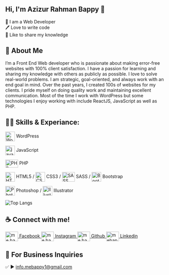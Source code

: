 ## Hi, I'm Azizur Rahman Bappy 👋

<p>
👑 I am a Web Developer <br> 
🖊️ Love to write code <br> 
🎤 Like to share my knowledge </p>


## 🚀 About Me
I’m a Front End Web developer who is passionate about making error-free websites with 100% client satisfaction. I have a passion for learning and sharing my knowledge with others as publicly as possible. I love to solve real-world problems. I am strategic, goal-oriented, and always work with an end goal in mind. Over the past years, I created 100s of websites for my clients. I pride myself on doing quality work and maintaining excellent communication. Most of the time I work with WordPress but some technologies I enjoy working with include ReactJS, JavaScript as well as PHP. 

## 👨‍💻 Skills & Experiance: 

<img align="center" src="https://upload.wikimedia.org/wikipedia/commons/thumb/9/98/WordPress_blue_logo.svg/1024px-WordPress_blue_logo.svg.png" alt="Wordpress" height="30" width="30" /> WordPress

<img align="center" src="https://static-00.iconduck.com/assets.00/javascript-js-icon-2048x2048-nyxvtvk0.png" alt="javascript" height="30" width="30" /> JavaScript

<img align="center" src="https://upload.wikimedia.org/wikipedia/commons/thumb/2/27/PHP-logo.svg/2560px-PHP-logo.svg.png" alt="PHP" height="25" width="40" /> PHP

<img align="center" src="https://upload.wikimedia.org/wikipedia/commons/thumb/6/61/HTML5_logo_and_wordmark.svg/2048px-HTML5_logo_and_wordmark.svg.png" alt="HTML5" height="30" width="30" /> HTML5 /
<img align="center" src="https://upload.wikimedia.org/wikipedia/commons/thumb/6/62/CSS3_logo.svg/2048px-CSS3_logo.svg.png" alt="CSS3" height="30" width="30" /> CSS3 /
<img align="center" src="https://upload.wikimedia.org/wikipedia/commons/thumb/9/96/Sass_Logo_Color.svg/1280px-Sass_Logo_Color.svg.png" alt="SASS" height="30" width="40" /> SASS /
<img align="center" src="https://upload.wikimedia.org/wikipedia/commons/thumb/b/b2/Bootstrap_logo.svg/2560px-Bootstrap_logo.svg.png" alt="Bootstrap" height="30" width="30" /> Bootstrap

<img align="center" src="https://upload.wikimedia.org/wikipedia/commons/thumb/a/af/Adobe_Photoshop_CC_icon.svg/2101px-Adobe_Photoshop_CC_icon.svg.png" alt="Photoshop" height="30" width="30" /> Photoshop /
<img align="center" src="https://upload.wikimedia.org/wikipedia/commons/thumb/f/fb/Adobe_Illustrator_CC_icon.svg/2101px-Adobe_Illustrator_CC_icon.svg.png" alt="Illustrator" height="30" width="30" /> Illustrator

![Top Langs](https://github-readme-stats.vercel.app/api/top-langs/?username=shovoalways&layout=compact)


## ☕ Connect with me!
<a href="https://fb.com/me.bappy1" target="blank"><img align="center" src="https://raw.githubusercontent.com/rahuldkjain/github-profile-readme-generator/master/src/images/icons/Social/facebook.svg" alt="me.bappy1" height="30" width="40" /> Facebook </a>
<a href="https://instagram.com/me.bappy1" target="blank"><img align="center" src="https://raw.githubusercontent.com/rahuldkjain/github-profile-readme-generator/master/src/images/icons/Social/instagram.svg" alt="me.bappy1" height="30" width="40" /> Instagram </a>
<a href="https://github.com/mebappy1" target="blank"><img align="center" src="https://raw.githubusercontent.com/rahuldkjain/github-profile-readme-generator/master/src/images/icons/Social/github.svg" alt="me.bappy1" height="30" width="40" /> Github </a>
<a href="https://linkedin.com/in/mebappy1" target="blank"><img align="center" src="https://raw.githubusercontent.com/rahuldkjain/github-profile-readme-generator/master/src/images/icons/Social/linked-in-alt.svg" alt="mebappy1" height="30" width="40" /> Linkedin </a>



## 📧 For Business Inquiries 
✅  ► info.mebappy1@gmail.com

